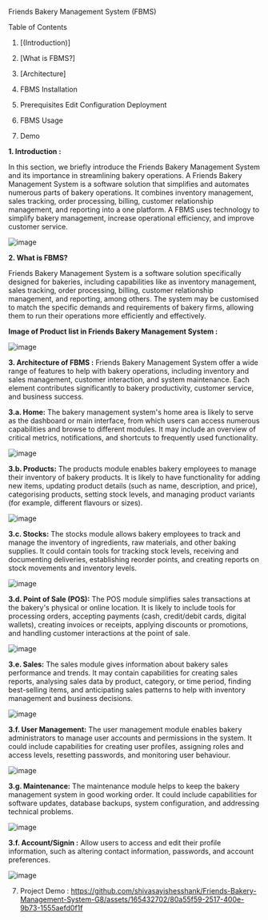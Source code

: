 Friends Bakery Management System (FBMS)

Table of Contents

1. [(Introduction)]

2. [What is FBMS?]

3. [Architecture]

4. FBMS Installation

5. Prerequisites
   Edit Configuration
   Deployment

6. FBMS Usage

7. Demo

**1. Introduction :**

In this section, we briefly introduce the Friends Bakery Management System and its importance in streamlining bakery operations.
A Friends Bakery Management System is a software solution that simplifies and automates numerous parts of bakery operations. It combines inventory management, sales tracking, order processing, billing, customer relationship management, and reporting into a one platform. A FBMS uses technology to simplify bakery management, increase operational efficiency, and improve customer service.

![image](https://github.com/shivasayishesshank/Friends-Bakery-Management-System-G8/assets/165432702/f1b8a4f9-8e7e-4501-a1d8-49c1e2151b35)


**2. What is FBMS?**

Friends Bakery Management System is a software solution specifically designed for bakeries, including capabilities like as inventory management, sales tracking, order processing, billing, customer relationship management, and reporting, among others. The system may be customised to match the specific demands and requirements of bakery firms, allowing them to run their operations more efficiently and effectively.

**Image of Product list in Friends Bakery Management System :**

![image](https://github.com/shivasayishesshank/Friends-Bakery-Management-System-G8/assets/165432702/3706359b-5c44-47f8-9a2e-f3032f5da417)

**3. Architecture of FBMS :**
Friends Bakery Management System offer a wide range of features to help with bakery operations, including inventory and sales management, customer interaction, and system maintenance. Each element contributes significantly to bakery productivity, customer service, and business success.

   **3.a. Home:** The bakery management system's home area is likely to serve as the dashboard or main interface, from which users can access numerous capabilities    and browse to different modules. It may include an overview of critical metrics, notifications, and shortcuts to frequently used functionality.

   ![image](https://github.com/shivasayishesshank/Friends-Bakery-Management-System-G8/assets/165432702/9e9da416-95b2-4d69-ae84-0ec7585c427a)


   **3.b. Products:** The products module enables bakery employees to manage their inventory of bakery products. It is likely to have functionality for adding new items, updating product details (such as name, description, and price), categorising products, setting stock levels, and managing product variants (for example, different flavours or sizes).

   ![image](https://github.com/shivasayishesshank/Friends-Bakery-Management-System-G8/assets/165432702/748a54fc-aba8-4ad5-baa4-f8110def355d)

   **3.c. Stocks:** The stocks module allows bakery employees to track and manage the inventory of ingredients, raw materials, and other baking supplies. It could contain tools for tracking stock levels, receiving and documenting deliveries, establishing reorder points, and creating reports on stock movements and inventory levels.

   ![image](https://github.com/shivasayishesshank/Friends-Bakery-Management-System-G8/assets/165432702/be878758-e71c-4d4a-81d2-5f51f3cb9ab0)


   **3.d. Point of Sale (POS):** The POS module simplifies sales transactions at the bakery's physical or online location. It is likely to include tools for processing orders, accepting payments (cash, credit/debit cards, digital wallets), creating invoices or receipts, applying discounts or promotions, and handling customer interactions at the point of sale.

   ![image](https://github.com/shivasayishesshank/Friends-Bakery-Management-System-G8/assets/165432702/035a1aad-78bf-469a-a911-9a48335d0f6b)

   **3.e. Sales:** The sales module gives information about bakery sales performance and trends. It may contain capabilities for creating sales reports, analysing sales data by product, category, or time period, finding best-selling items, and anticipating sales patterns to help with inventory management and business decisions.

   ![image](https://github.com/shivasayishesshank/Friends-Bakery-Management-System-G8/assets/165432702/803379d9-8076-40ee-9c27-006cecd5b684)


   **3.f. User Management:** The user management module enables bakery administrators to manage user accounts and permissions in the system. It could include capabilities for creating user profiles, assigning roles and access levels, resetting passwords, and monitoring user behaviour.

   ![image](https://github.com/shivasayishesshank/Friends-Bakery-Management-System-G8/assets/165432702/01f0cf15-7188-4835-b132-e6573a7fbdc1)

   **3.g. Maintenance:** The maintenance module helps to keep the bakery management system in good working order. It could include capabilities for software updates, database backups, system configuration, and addressing technical problems.

   ![image](https://github.com/shivasayishesshank/Friends-Bakery-Management-System-G8/assets/165432702/c5662c91-8fbc-4a8d-a02b-8a804a1485fb)

   **3.f. Account/Signin :** Allow users to access and edit their profile information, such as altering contact information, passwords, and account preferences.

   ![image](https://github.com/shivasayishesshank/Friends-Bakery-Management-System-G8/assets/165432702/e72c70cc-0c2b-4a37-8764-f3004ae059bc)



7. Project Demo :
https://github.com/shivasayishesshank/Friends-Bakery-Management-System-G8/assets/165432702/80a55f59-2517-400e-9b73-1555aefd0f1f

